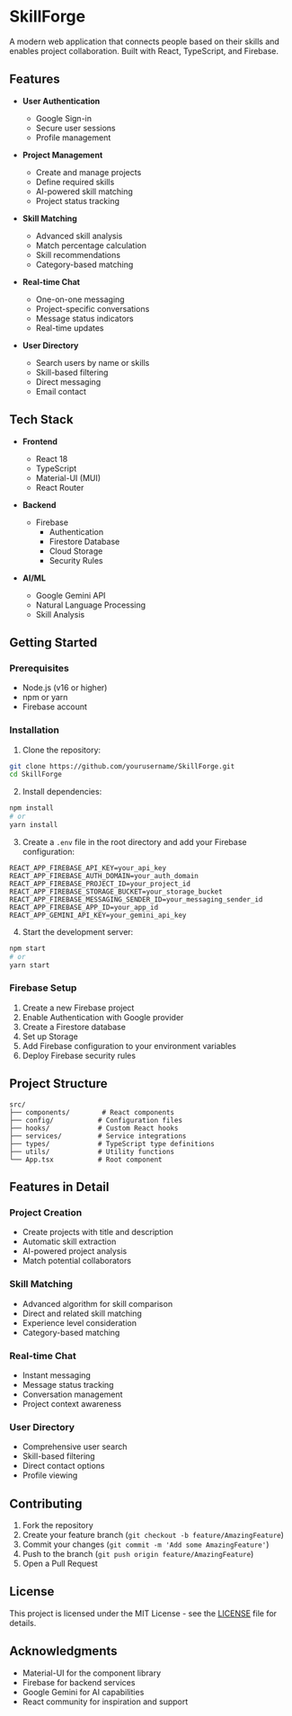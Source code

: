 # SkillForge

A modern web application that connects people based on their skills and enables project collaboration. Built with React, TypeScript, and Firebase.

## Features

- **User Authentication**
  - Google Sign-in
  - Secure user sessions
  - Profile management

- **Project Management**
  - Create and manage projects
  - Define required skills
  - AI-powered skill matching
  - Project status tracking

- **Skill Matching**
  - Advanced skill analysis
  - Match percentage calculation
  - Skill recommendations
  - Category-based matching

- **Real-time Chat**
  - One-on-one messaging
  - Project-specific conversations
  - Message status indicators
  - Real-time updates

- **User Directory**
  - Search users by name or skills
  - Skill-based filtering
  - Direct messaging
  - Email contact

## Tech Stack

- **Frontend**
  - React 18
  - TypeScript
  - Material-UI (MUI)
  - React Router

- **Backend**
  - Firebase
    - Authentication
    - Firestore Database
    - Cloud Storage
    - Security Rules

- **AI/ML**
  - Google Gemini API
  - Natural Language Processing
  - Skill Analysis

## Getting Started

### Prerequisites

- Node.js (v16 or higher)
- npm or yarn
- Firebase account

### Installation

1. Clone the repository:
```bash
git clone https://github.com/yourusername/SkillForge.git
cd SkillForge
```

2. Install dependencies:
```bash
npm install
# or
yarn install
```

3. Create a `.env` file in the root directory and add your Firebase configuration:
```env
REACT_APP_FIREBASE_API_KEY=your_api_key
REACT_APP_FIREBASE_AUTH_DOMAIN=your_auth_domain
REACT_APP_FIREBASE_PROJECT_ID=your_project_id
REACT_APP_FIREBASE_STORAGE_BUCKET=your_storage_bucket
REACT_APP_FIREBASE_MESSAGING_SENDER_ID=your_messaging_sender_id
REACT_APP_FIREBASE_APP_ID=your_app_id
REACT_APP_GEMINI_API_KEY=your_gemini_api_key
```

4. Start the development server:
```bash
npm start
# or
yarn start
```

### Firebase Setup

1. Create a new Firebase project
2. Enable Authentication with Google provider
3. Create a Firestore database
4. Set up Storage
5. Add Firebase configuration to your environment variables
6. Deploy Firebase security rules

## Project Structure

```
src/
├── components/        # React components
├── config/           # Configuration files
├── hooks/            # Custom React hooks
├── services/         # Service integrations
├── types/            # TypeScript type definitions
├── utils/            # Utility functions
└── App.tsx           # Root component
```

## Features in Detail

### Project Creation
- Create projects with title and description
- Automatic skill extraction
- AI-powered project analysis
- Match potential collaborators

### Skill Matching
- Advanced algorithm for skill comparison
- Direct and related skill matching
- Experience level consideration
- Category-based matching

### Real-time Chat
- Instant messaging
- Message status tracking
- Conversation management
- Project context awareness

### User Directory
- Comprehensive user search
- Skill-based filtering
- Direct contact options
- Profile viewing

## Contributing

1. Fork the repository
2. Create your feature branch (`git checkout -b feature/AmazingFeature`)
3. Commit your changes (`git commit -m 'Add some AmazingFeature'`)
4. Push to the branch (`git push origin feature/AmazingFeature`)
5. Open a Pull Request

## License

This project is licensed under the MIT License - see the [LICENSE](LICENSE) file for details.

## Acknowledgments

- Material-UI for the component library
- Firebase for backend services
- Google Gemini for AI capabilities
- React community for inspiration and support 